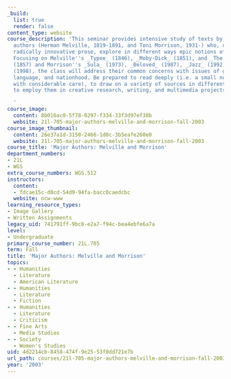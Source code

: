 ```yaml
---
_build:
  list: true
  render: false
content_type: website
course_description: 'This seminar provides intensive study of texts by two American
  authors (Herman Melville, 1819-1891, and Toni Morrison, 1931-) who, using lyrical,
  radically innovative prose, explore in different ways epic notions of American identity.
  Focusing on Melville''s _Typee_ (1846), _Moby-Dick_ (1851), and _The Confidence-Man_
  (1857) and Morrison''s _Sula_ (1973), _Beloved_ (1987), _Jazz_ (1992), and _Paradise_
  (1998), the class will address their common concerns with issues of gender, race,
  language, and nationhood. Be prepared to read deeply (i.e. a small number of texts
  with considerable care), to draw on a variety of sources in different media, and
  to employ them in creative research, writing, and multimedia projects.

  '
course_image:
  content: 8b016ac0-5f78-0297-f334-33f3d97ef38b
  website: 21l-705-major-authors-melville-and-morrison-fall-2003
course_image_thumbnail:
  content: 26e37a1d-3150-2466-1d0c-3b5eafe260e0
  website: 21l-705-major-authors-melville-and-morrison-fall-2003
course_title: 'Major Authors: Melville and Morrison'
department_numbers:
- 21L
- WGS
extra_course_numbers: WGS.512
instructors:
  content:
  - fdcae15c-d0cd-54d9-94fa-bacc0caedcbc
  website: ocw-www
learning_resource_types:
- Image Gallery
- Written Assignments
legacy_uid: 741791ff-9bc8-e2a7-f94c-bea4ebfe6a7a
level:
- Undergraduate
primary_course_number: 21L.705
term: Fall
title: 'Major Authors: Melville and Morrison'
topics:
- - Humanities
  - Literature
  - American Literature
- - Humanities
  - Literature
  - Fiction
- - Humanities
  - Literature
  - Criticism
- - Fine Arts
  - Media Studies
- - Society
  - Women's Studies
uid: 4d2214cb-8458-474f-9e25-53f0dd721e7b
url_path: courses/21l-705-major-authors-melville-and-morrison-fall-2003
year: '2003'
---
```

